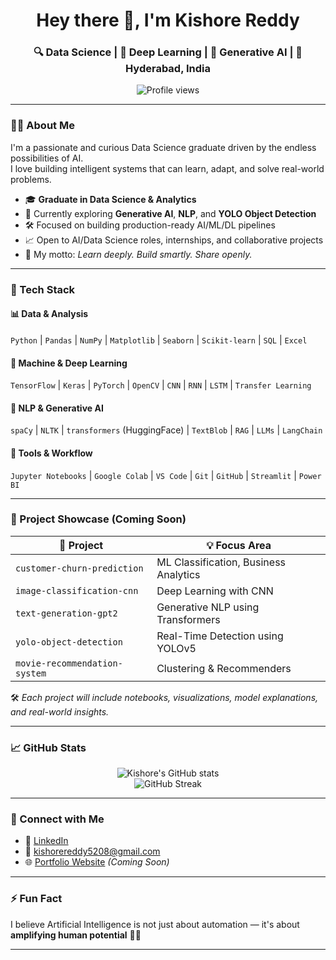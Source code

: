 <h1 align="center">Hey there 👋, I'm Kishore Reddy</h1>
<h3 align="center">🔍 Data Science | 🧠 Deep Learning | 🤖 Generative AI | 📍 Hyderabad, India</h3>

<p align="center">
  <img src="https://komarev.com/ghpvc/?username=kishorereddy-ai&label=Profile%20views&color=0e75b6&style=flat" alt="Profile views" />
</p>

---

### 👨‍💻 About Me

I'm a passionate and curious Data Science graduate driven by the endless possibilities of AI.  
I love building intelligent systems that can learn, adapt, and solve real-world problems.

- 🎓 **Graduate in Data Science & Analytics**
- 🚀 Currently exploring **Generative AI**, **NLP**, and **YOLO Object Detection**
- 🛠️ Focused on building production-ready AI/ML/DL pipelines
- 📈 Open to AI/Data Science roles, internships, and collaborative projects
- 🧠 My motto: *Learn deeply. Build smartly. Share openly.*

---

### 🔧 Tech Stack

#### 📊 Data & Analysis
`Python` | `Pandas` | `NumPy` | `Matplotlib` | `Seaborn` | `Scikit-learn` | `SQL` | `Excel`

#### 🧠 Machine & Deep Learning
`TensorFlow` | `Keras` | `PyTorch` | `OpenCV` | `CNN` | `RNN` | `LSTM` | `Transfer Learning`

#### 💬 NLP & Generative AI
`spaCy` | `NLTK` | `transformers` (HuggingFace) | `TextBlob` | `RAG` | `LLMs` | `LangChain`

#### 🧰 Tools & Workflow
`Jupyter Notebooks` | `Google Colab` | `VS Code` | `Git` | `GitHub` | `Streamlit` | `Power BI`

---

### 📂 Project Showcase (Coming Soon)

| 📁 Project | 💡 Focus Area |
|-----------|----------------|
| `customer-churn-prediction` | ML Classification, Business Analytics |
| `image-classification-cnn` | Deep Learning with CNN |
| `text-generation-gpt2` | Generative NLP using Transformers |
| `yolo-object-detection` | Real-Time Detection using YOLOv5 |
| `movie-recommendation-system` | Clustering & Recommenders |

🛠️ *Each project will include notebooks, visualizations, model explanations, and real-world insights.*

---

### 📈 GitHub Stats

<p align="center">
  <img src="https://github-readme-stats.vercel.app/api?username=kishorereddy-ai&show_icons=true&theme=react" alt="Kishore's GitHub stats" />
  <br/>
  <img src="https://github-readme-streak-stats.herokuapp.com/?user=kishorereddy-ai&theme=react" alt="GitHub Streak" />
</p>

---

### 🤝 Connect with Me

- 🔗 [LinkedIn](https://www.linkedin.com/in/kishorereddy)  
- 📧 kishorereddy5208@gmail.com  
- 🌐 [Portfolio Website](#) *(Coming Soon)*

---

### ⚡ Fun Fact  
I believe Artificial Intelligence is not just about automation — it's about **amplifying human potential** 🧠💡

---
